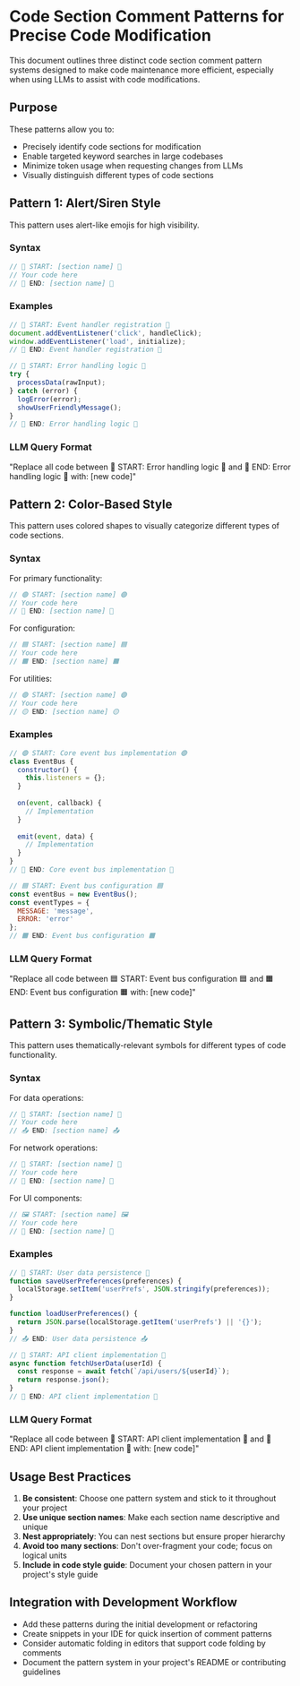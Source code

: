 # Code Section Comment Patterns for Precise Code Modification

This document outlines three distinct code section comment pattern systems designed to make code maintenance more efficient, especially when using LLMs to assist with code modifications.

## Purpose

These patterns allow you to:
- Precisely identify code sections for modification
- Enable targeted keyword searches in large codebases
- Minimize token usage when requesting changes from LLMs
- Visually distinguish different types of code sections

## Pattern 1: Alert/Siren Style

This pattern uses alert-like emojis for high visibility.

### Syntax

```javascript
// 🚨 START: [section name] 🚨
// Your code here
// 🛑 END: [section name] 🛑
```

### Examples

```javascript
// 🚨 START: Event handler registration 🚨
document.addEventListener('click', handleClick);
window.addEventListener('load', initialize);
// 🛑 END: Event handler registration 🛑

// 🚨 START: Error handling logic 🚨
try {
  processData(rawInput);
} catch (error) {
  logError(error);
  showUserFriendlyMessage();
}
// 🛑 END: Error handling logic 🛑
```

### LLM Query Format

"Replace all code between 🚨 START: Error handling logic 🚨 and 🛑 END: Error handling logic 🛑 with: [new code]"

## Pattern 2: Color-Based Style

This pattern uses colored shapes to visually categorize different types of code sections.

### Syntax

For primary functionality:
```javascript
// 🟢 START: [section name] 🟢
// Your code here
// 🔴 END: [section name] 🔴
```

For configuration:
```javascript
// 🟦 START: [section name] 🟦
// Your code here
// 🟧 END: [section name] 🟧
```

For utilities:
```javascript
// 🟣 START: [section name] 🟣
// Your code here
// 🟡 END: [section name] 🟡
```

### Examples

```javascript
// 🟢 START: Core event bus implementation 🟢
class EventBus {
  constructor() {
    this.listeners = {};
  }
  
  on(event, callback) {
    // Implementation
  }
  
  emit(event, data) {
    // Implementation
  }
}
// 🔴 END: Core event bus implementation 🔴

// 🟦 START: Event bus configuration 🟦
const eventBus = new EventBus();
const eventTypes = {
  MESSAGE: 'message',
  ERROR: 'error'
};
// 🟧 END: Event bus configuration 🟧
```

### LLM Query Format

"Replace all code between 🟦 START: Event bus configuration 🟦 and 🟧 END: Event bus configuration 🟧 with: [new code]"

## Pattern 3: Symbolic/Thematic Style

This pattern uses thematically-relevant symbols for different types of code functionality.

### Syntax

For data operations:
```javascript
// 💾 START: [section name] 💾
// Your code here
// 📤 END: [section name] 📤
```

For network operations:
```javascript
// 📡 START: [section name] 📡
// Your code here
// 🔌 END: [section name] 🔌
```

For UI components:
```javascript
// 🖼️ START: [section name] 🖼️
// Your code here
// 🎨 END: [section name] 🎨
```

### Examples

```javascript
// 💾 START: User data persistence 💾
function saveUserPreferences(preferences) {
  localStorage.setItem('userPrefs', JSON.stringify(preferences));
}

function loadUserPreferences() {
  return JSON.parse(localStorage.getItem('userPrefs') || '{}');
}
// 📤 END: User data persistence 📤

// 📡 START: API client implementation 📡
async function fetchUserData(userId) {
  const response = await fetch(`/api/users/${userId}`);
  return response.json();
}
// 🔌 END: API client implementation 🔌
```

### LLM Query Format

"Replace all code between 📡 START: API client implementation 📡 and 🔌 END: API client implementation 🔌 with: [new code]"

## Usage Best Practices

1. **Be consistent**: Choose one pattern system and stick to it throughout your project
2. **Use unique section names**: Make each section name descriptive and unique
3. **Nest appropriately**: You can nest sections but ensure proper hierarchy
4. **Avoid too many sections**: Don't over-fragment your code; focus on logical units
5. **Include in code style guide**: Document your chosen pattern in your project's style guide

## Integration with Development Workflow

- Add these patterns during the initial development or refactoring
- Create snippets in your IDE for quick insertion of comment patterns
- Consider automatic folding in editors that support code folding by comments
- Document the pattern system in your project's README or contributing guidelines
